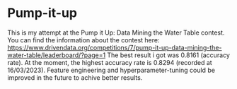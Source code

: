 # Pump-it-up
This is my attempt at the Pump it Up: Data Mining the Water Table contest. You can find the information about the contest here: https://www.drivendata.org/competitions/7/pump-it-up-data-mining-the-water-table/leaderboard/?page=1
The best result i got was 0.8161 (accuracy rate). At the moment, the highest accuracy rate is 0.8294 (recorded at 16/03/2023).
Feature engineering and hyperparameter-tuning could be improved in the future to achive better results.
